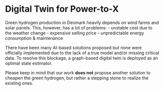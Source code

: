 # Digital Twin for Power-to-X

Green hydrogen production in Denmark heavily depends on wind farms and solar panels. This, however, has a lot of problems:
    - unstable cost due to the weather change
    - expensive selling price
    - unpredictable energy consumption & maintenance

There have been many AI-based solutions proposed but none were officially implemented due to the lack of a true model and/or missing critical data. To resolve this blockage, a graph-based digital twin is deployed as an optimal state estimator.

Please keep in mind that our work **does not** propose another solution to cheapen the green hydrogen, but rather a stepping stone to realize the existing ones.
